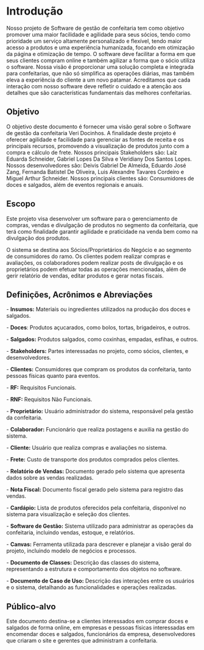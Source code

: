 # Introdução 

Nosso projeto de Software de gestão de confeitaria tem como objetivo promover uma maior facilidade e agilidade para seus sócios, tendo como prioridade um serviço altamente personalizado e flexível, tendo maior acesso a produtos e uma experiência humanizada, focando em otimização da página e otimização de tempo. O software deve facilitar a forma em que seus clientes compram online e também agilizar a forma que o sócio utiliza o software. Nossa visão é proporcionar uma solução completa e integrada para confeitarias, que não só simplifica as operações diárias, mas também eleva a experiência do cliente a um novo patamar. Acreditamos que cada interação com nosso software deve refletir o cuidado e a atenção aos detalhes que são características fundamentais das melhores confeitarias.

## Objetivo

O objetivo deste documento é fornecer uma visão geral sobre o Software de gestão da confeitaria Veri Docinhos. A finalidade deste projeto é oferecer agilidade e facilidade para gerenciar as fontes de receita e os principais recursos, promovendo a visualização de produtos junto com a compra e cálculo de frete. Nossos principais Stakeholders são: Laíz Eduarda Schneider, Gabriel Lopes Da Silva e Veridiany Dos Santos Lopes. Nossos desenvolvedores são: Deivis Gabriel De Almeida, Eduardo José Zang, Fernanda Batistel De Oliveira, Luis Alexandre Tavares Cordeiro e Miguel Arthur Schneider. Nossos principais clientes são: Consumidores de doces e salgados, além de eventos regionais e anuais. 

## Escopo

Este projeto visa desenvolver um software para o gerenciamento de compras, vendas e divulgação de produtos no segmento da confeitaria, que terá como finalidade garantir agilidade e praticidade na venda bem como na divulgação dos produtos. 

O sistema se destina aos Sócios/Proprietários do Negócio e ao segmento de consumidores do ramo. Os clientes podem realizar compras e avaliações, os colaboradores podem realizar posts de divulgação e os proprietários podem efetuar todas as operações mencionadas, além de gerir relatório de vendas, editar produtos e gerar notas fiscais.

## Definições, Acrônimos e Abreviações

\- **Insumos:** Materiais ou ingredientes utilizados na produção dos doces e salgados.

\- **Doces**: Produtos açucarados, como bolos, tortas, brigadeiros, e outros.

\- **Salgados:** Produtos salgados, como coxinhas, empadas, esfihas, e outros.

\- **Stakeholders:** Partes interessadas no projeto, como sócios, clientes, e desenvolvedores.

\- **Clientes:** Consumidores que compram os produtos da confeitaria, tanto pessoas físicas quanto para eventos.

\- **RF:** Requisitos Funcionais.

\- **RNF:** Requisitos Não Funcionais.

\- **Proprietário:** Usuário administrador do sistema, responsável pela gestão da confeitaria.

\- **Colaborador:** Funcionário que realiza postagens e auxilia na gestão do sistema.

\- **Cliente:** Usuário que realiza compras e avaliações no sistema.

\- **Frete:** Custo de transporte dos produtos comprados pelos clientes.

\- **Relatório de Vendas:** Documento gerado pelo sistema que apresenta dados sobre as vendas realizadas.

\- **Nota Fiscal:** Documento fiscal gerado pelo sistema para registro das vendas.

\- **Cardápio:** Lista de produtos oferecidos pela confeitaria, disponível no sistema para visualização e seleção dos clientes.

\- **Software de Gestão:** Sistema utilizado para administrar as operações da confeitaria, incluindo vendas, estoque, e relatórios.

\- **Canvas:** Ferramenta utilizada para descrever e planejar a visão geral do projeto, incluindo modelo de negócios e processos.

\- **Documento de Classes:** Descrição das classes do sistema, representando a estrutura e comportamento dos objetos no software.

\- **Documento de Caso de Uso:** Descrição das interações entre os usuários e o sistema, detalhando as funcionalidades e operações realizadas.

## Público-alvo

Este documento destina-se a clientes interessados em comprar doces e salgados de forma online, em empresas e pessoas físicas interessadas em encomendar doces e salgados, funcionários da empresa, desenvolvedores que criaram o site e gerentes que administram a confeitaria.


